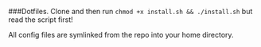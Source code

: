 ###Dotfiles.
Clone and then run `chmod +x install.sh && ./install.sh` but read the script first!

All config files are symlinked from the repo into your home directory.
